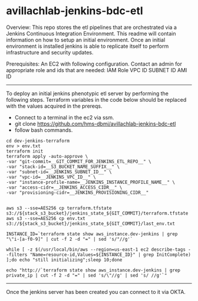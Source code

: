 # avillachlab-jenkins-bdc-etl
Overview:
This repo stores the etl pipelines that are orchestrated via a Jenkins Continuous Integration Environment.  This readme will contain information on how to setup an initial environment.  Once an initial environment is installed jenkins is able to replicate itself to perform infrastructure and security updates.

Prerequisites:
An EC2 with following configuration.  Contact an admin for appropriate role and ids that are needed:
   IAM Role
   VPC ID
   SUBNET ID
   AMI ID

-----------------------------------------------------
To deploy an initial jenkins phenotypic etl server by performing the following steps.  Terraform variables in the code below should be replaced with the values acquired in the prereqs.

* Connect to a terminal in the ec2 via ssm.  
* git clone https://github.com/hms-dbmi/avillachlab-jenkins-bdc-etl
* follow bash commands.
```
cd dev-jenkins-terraform
env > env.txt
terraform init
terraform apply -auto-approve \
-var "git-commit=__GIT_COMMIT_FOR_JENKINS_ETL_REPO__" \
-var "stack-id=__S3_BUCKET_NAME_SUFFIX__" \
-var "subnet-id=__JENKINS_SUBNET_ID__" \
-var "vpc-id=__JENKINS_VPC_ID__" \
-var "instance-profile-name=__JENKINS_INSTANCE_PROFILE_NAME__" \
-var "access-cidr=__JENKINS_ACCESS_CIDR__" \
-var "provisioning-cidr=__JENKINS_PROVISIONING_CIDR__"


aws s3 --sse=AES256 cp terraform.tfstate s3://${stack_s3_bucket}/jenkins_state_${GIT_COMMIT}/terraform.tfstate 
aws s3 --sse=AES256 cp env.txt s3://${stack_s3_bucket}/jenkins_state_${GIT_COMMIT}/last_env.txt

INSTANCE_ID=`terraform state show aws_instance.dev-jenkins | grep "\"i-[a-f0-9]" | cut -f 2 -d "=" | sed 's/"//g'`

while [ -z $(/usr/local/bin/aws --region=us-east-1 ec2 describe-tags --filters "Name=resource-id,Values=${INSTANCE_ID}" | grep InitComplete) ];do echo "still initializing";sleep 10;done

echo "http://`terraform state show aws_instance.dev-jenkins | grep private_ip | cut -f 2 -d "=" | sed 's/\"//g' | sed 's/ //g'`"
```
-----------------------------------------------------

Once the jenkins server has been created you can connect to it via OKTA. 


   